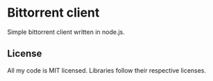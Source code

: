 Bittorrent client
===
Simple bittorrent client written in node.js.

License
---
All my code is MIT licensed. Libraries follow their respective licenses.
